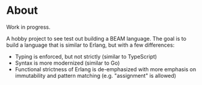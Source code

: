 # About

Work in progress.

A hobby project to see test out building a BEAM language. The goal is to build a language that is similar to Erlang, but with a few differences:
- Typing is enforced, but not strictly (similar to TypeScript)
- Syntax is more modernized (similar to Go)
- Functional strictness of Erlang is de-emphasized with more emphasis on immutability and pattern matching (e.g. "assignment" is allowed)

